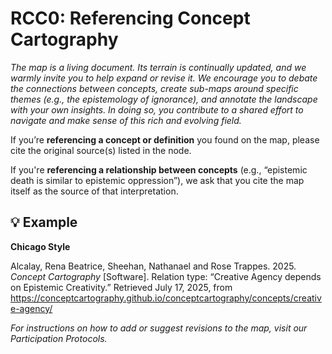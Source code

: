# RCC0: Referencing Concept Cartography 

_The map is a living document. Its terrain is continually updated, and we warmly invite you to help expand or revise it. We encourage you to debate the connections between concepts, create sub-maps around specific themes (e.g., the epistemology of ignorance), and annotate the landscape with your own insights. In doing so, you contribute to a shared effort to navigate and make sense of this rich and evolving field._

If you’re **referencing a concept or definition** you found on the map, please cite the original source(s) listed in the node.

If you're **referencing a relationship between concepts** (e.g., “epistemic death is similar to epistemic oppression”), we ask that you cite the map itself as the source of that interpretation. 

## 💡 Example

**Chicago Style**

Alcalay, Rena Beatrice, Sheehan, Nathanael and Rose Trappes. 2025. _Concept Cartography_ [Software]. Relation type: “Creative Agency depends on Epistemic Creativity.” Retrieved July 17, 2025, from https://conceptcartography.github.io/conceptcartography/concepts/creative-agency/


_For instructions on how to add or suggest revisions to the map, visit our Participation Protocols._

